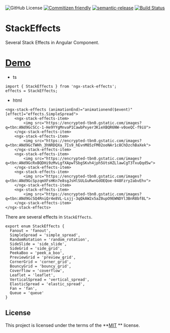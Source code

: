 ![GitHub License](https://img.shields.io/badge/license-MIT-green.svg)
[![Commitizen friendly](https://img.shields.io/badge/commitizen-friendly-brightgreen.svg)](http://commitizen.github.io/cz-cli/)
[![semantic-release](https://img.shields.io/badge/%20%20%F0%9F%93%A6%F0%9F%9A%80-semantic--release-e10079.svg)](https://github.com/semantic-release/semantic-release)
[![Build Status](https://travis-ci.com/lastch/stack-effects.svg?branch=master)](https://travis-ci.com/lastch/stack-effects)

# StackEffects

Several Stack Effects in Angular Component.

# [Demo](https://lastch.github.io/stack-effects/)

- ts
```
import { StackEffects } from 'ngx-stack-effects';
effects = StackEffects;
```

- html
```
<ngx-stack-effects (animationEnd)="animationend($event)" [effect]="effects.SimpleSpread">
    <ngx-stack-effects-item>
        <img src="https://encrypted-tbn0.gstatic.com/images?q=tbn:ANd9GcSCc-1-He9YYgMnvaP1CawbPxyer3KieXBQR6NW-v0oeQC-f9iU">
    </ngx-stack-effects-item>
    <ngx-stack-effects-item>
        <img src="https://encrypted-tbn0.gstatic.com/images?q=tbn:ANd9GcTWHh_3hNRDQXa_7Is9_hEvnM85zFM02ooNAr1c8ChDzchBaXek">
    </ngx-stack-effects-item>
    <ngx-stack-effects-item>
        <img src="https://encrypted-tbn0.gstatic.com/images?q=tbn:ANd9GcRxBQDHi9zMvLgfXApwTSbgSKvh4jph5UtsHZLlawCgT3TxuQqd5w">
    </ngx-stack-effects-item>
    <ngx-stack-effects-item>
        <img src="https://encrypted-tbn0.gstatic.com/images?q=tbn:ANd9GcSpzqmXFsHKn7e8sgJsHlSULGuRwnGdOEQoe-048Fzry2abvEhv">
    </ngx-stack-effects-item>
    <ngx-stack-effects-item>
        <img src="https://encrypted-tbn0.gstatic.com/images?q=tbn:ANd9GcSQ4RniQr4e8VL-Lsjj-3qQkAW2x5aZ0upO9EWNDYl3BnR8bf8L">
    </ngx-stack-effects-item>
</ngx-stack-effects>
```

There are several effects in `StackEffects`.
```
export enum StackEffects {
  Fanout = 'fanout',
  SimpleSpread = 'simple_spread',
  RandomRotation = 'random_rotation',
  SideSlide = 'side_slide',
  SideGrid = 'side_grid',
  PeekaBoo = 'peek_a_boo',
  PreviewGrid = 'preview_grid',
  CornerGrid = 'corner_grid',
  BouncyGrid = 'bouncy_grid',
  Coverflow = 'coverflow',
  Leaflet = 'leaflet',
  VerticalSpread = 'vertical_spread',
  ElasticSpread = 'elastic_spread',
  Fan = 'fan',
  Queue = 'queue'
}

```

## License

This project is licensed under the terms of the **[MIT](https://opensource.org/licenses/MIT) ** license.
